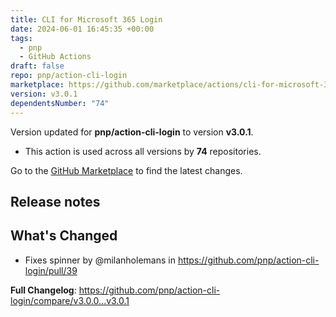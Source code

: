 ```yaml
---
title: CLI for Microsoft 365 Login
date: 2024-06-01 16:45:35 +00:00
tags:
  - pnp
  - GitHub Actions
draft: false
repo: pnp/action-cli-login
marketplace: https://github.com/marketplace/actions/cli-for-microsoft-365-login
version: v3.0.1
dependentsNumber: "74"
---
```



Version updated for **pnp/action-cli-login** to version **v3.0.1**.
- This action is used across all versions by **74** repositories.

Go to the [GitHub Marketplace](https://github.com/marketplace/actions/cli-for-microsoft-365-login) to find the latest changes.

## Release notes

## What's Changed
* Fixes spinner by @milanholemans in https://github.com/pnp/action-cli-login/pull/39


**Full Changelog**: https://github.com/pnp/action-cli-login/compare/v3.0.0...v3.0.1
